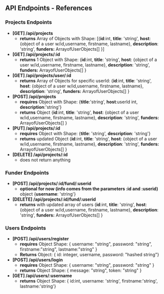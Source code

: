 
## API Endpoints - References

### Projects Endpoints

- **[GET] /api/projects**
    - **returns** Array of Objects  with Shape:    [{**id**:int,  **title**: 'string', **host**: {object of a user w/id,username, firstname, lastname}, **description**: 'string', **funders:** ArrayofUserObjects[] }]
- **[GET] /api/projects/:id**
    - **returns** 1 Object with Shape: {**id**:int,  **title**: 'string', **host**: {object of a user w/id,username, firstname, lastname}, **description**: 'string', **funders:** ArrayofUserObjects[] }
- **[GET] /api/projects/user/:id**
    - **returns** Array of Objects for specific userId: {**id**:int,  **title**: 'string', **host**: {object of a user w/id,username, firstname, lastname}, **description**: 'string', **funders:** ArrayofUserObjects[] }
- **[POST] /api/projects**
    - **requires** Object with Shape: {**title**:'string', **host**:userId int, **description**:'string'}
    - **returns** Object {**id**:int,  **title**: 'string', **host**: {object of a user w/id,username, firstname, lastname}, **description**: 'string', **funders:** ArrayofUserObjects[] }
- **[PUT] /api/projects/:id**
    - **requires** Object with Shape: {**title**: 'string', **description**: 'string'}
    - **returns** updated Object {**id**:int,  **title**: 'string', **host**: {object of a user w/id,username, firstname, lastname}, **description**: 'string', **funders:** ArrayofUserObjects[] }
- **[DELETE] /api/projects/:id**
    - does not return anything

### Funder Endpoints

- **[POST] /api/projects/:id/fund/:userid**
    - **optional for now (info comes from the parameters :id and :userid)** object {**username**: 'string'}
- **[DELETE] /api/projects/:id/fund/:userid**
    - **returns** with updated array of users {**id**:int,  **title**: 'string', **host**: {object of a user w/id,username, firstname, lastname}, **description**: 'string', **funders:** ArrayofUserObjects[] }

### Users Endpoints

- **[POST] /api/users/register**
    - **requires** Object Shape: { username: "string", password: "string", firstname:"string", lastname:"string" }
    - **Returns** Object: { id: integer, username, password: "hashed string"}
- **[POST] /api/users/login**
    - **requires** Object Shape: { username: "string", password: "string" }
    - **returns** Object Shape: { message: "string", token: "string" }
- **[GET] /api/users/:username**
    - **returns** Object Shape: { id:int, username: 'string', firstname:'string', lastname:'string'}
